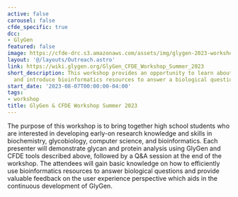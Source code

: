 ```yaml
---
active: false
carousel: false
cfde_specific: true
dcc:
- GlyGen
featured: false
image: https://cfde-drc.s3.amazonaws.com/assets/img/glygen-2023-workshop.png
layout: '@/layouts/Outreach.astro'
link: https://wiki.glygen.org/GlyGen_CFDE_Workshop_Summer_2023
short_description: This workshop provides an opportunity to learn about glycobiology
  and introduce bioinformatics resources to answer a biological questions.
start_date: '2023-08-07T00:00:00-04:00'
tags: 
- workshop
title: GlyGen & CFDE Workshop Summer 2023
---
```

The purpose of this workshop is to bring together high school students who are interested in developing early-on research knowledge and skills in biochemistry, glycobiology, computer science, and bioinformatics. Each presenter will demonstrate glycan and protein analysis using GlyGen and CFDE tools described above, followed by a Q&A session at the end of the workshop. The attendees will gain basic knowledge on how to efficiently use bioinformatics resources to answer biological questions and provide valuable feedback on the user experience perspective which aids in the continuous development of GlyGen.